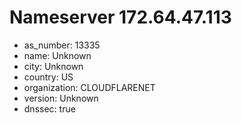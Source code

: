 # Nameserver 172.64.47.113

* as_number: 13335
* name: Unknown
* city: Unknown
* country: US
* organization: CLOUDFLARENET
* version: Unknown
* dnssec: true
